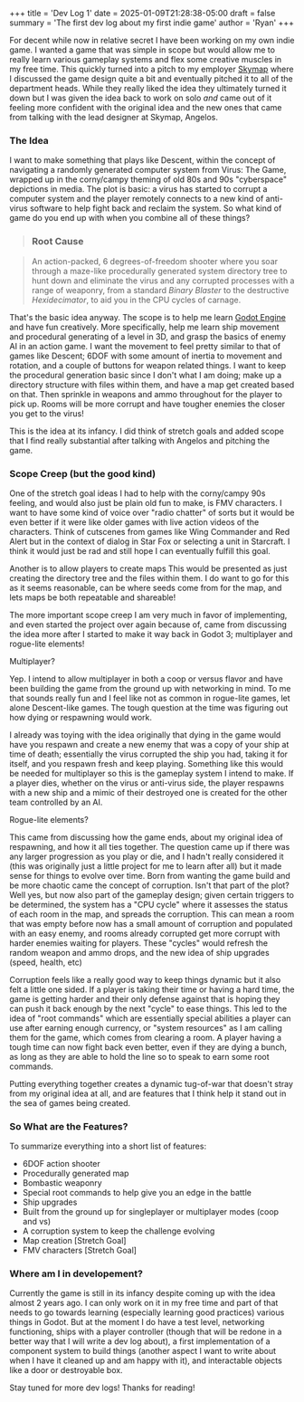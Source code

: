 +++
title = 'Dev Log 1'
date = 2025-01-09T21:28:38-05:00
draft = false
summary = 'The first dev log about my first indie game'
author = 'Ryan'
+++

For decent while now in relative secret I have been working on my own indie game. I wanted a game that was simple in scope but would allow me to really learn various gameplay systems and flex some creative muscles in my free time. This quickly turned into a pitch to my employer [Skymap](https://skymap.com/) where I discussed the game design quite a bit and eventually pitched it to all of the department heads. While they really liked the idea they ultimately turned it down but I was given the idea back to work on solo *and* came out of it feeling more confident with the original idea and the new ones that came from talking with the lead designer at Skymap, Angelos.

### The Idea

I want to make something that plays like Descent, within the concept of navigating a randomly generated computer system from Virus: The Game, wrapped up in the corny/campy theming of old 80s and 90s "cyberspace" depictions in media. The plot is basic: a virus has started to corrupt a computer system and the player remotely connects to a new kind of anti-virus software to help fight back and reclaim the system. So what kind of game do you end up with when you combine all of these things?

> ### Root Cause

> An action-packed, 6 degrees-of-freedom shooter where you soar through a maze-like procedurally generated system directory tree to hunt down and eliminate the virus and any corrupted processes with a range of weaponry, from a standard *Binary Blaster* to the destructive *Hexidecimator*, to aid you in the CPU cycles of carnage.

That's the basic idea anyway. The scope is to help me learn [Godot Engine](https://godotengine.org/) and have fun creatively. More specifically, help me learn ship movement and procedural generating of a level in 3D, and grasp the basics of enemy AI in an action game. I want the movement to feel pretty similar to that of games like Descent; 6DOF with some amount of inertia to movement and rotation, and a couple of buttons for weapon related things. I want to keep the procedural generation basic since I don't what I am doing; make up a directory structure with files within them, and have a map get created based on that. Then sprinkle in weapons and ammo throughout for the player to pick up. Rooms will be more corrupt and have tougher enemies the closer you get to the virus!

This is the idea at its infancy. I did think of stretch goals and added scope that I find really substantial after talking with Angelos and pitching the game.

### Scope Creep (but the good kind)

One of the stretch goal ideas I had to help with the corny/campy 90s feeling, and would also just be plain old fun to make, is FMV characters. I want to have some kind of voice over "radio chatter" of sorts but it would be even better if it were like older games with live action videos of the characters. Think of cutscenes from games like Wing Commander and Red Alert but in the context of dialog in Star Fox or selecting a unit in Starcraft. I think it would just be rad and still hope I can eventually fulfill this goal.

Another is to allow players to create maps This would be presented as just creating the directory tree and the files within them. I do want to go for this as it seems reasonable, can be where seeds come from for the map, and lets maps be both repeatable and shareable!

The more important scope creep I am very much in favor of implementing, and even started the project over again because of, came from discussing the idea more after I started to make it way back in Godot 3; multiplayer and rogue-lite elements!

Multiplayer? 

Yep. I intend to allow multiplayer in both a coop or versus flavor and have been building the game from the ground up with networking in mind. To me that sounds really fun and I feel like not as common in rogue-lite games, let alone Descent-like games. The tough question at the time was figuring out how dying or respawning would work.

I already was toying with the idea originally that dying in the game would have you respawn and create a new enemy that was a copy of your ship at time of death; essentially the virus corrupted the ship you had, taking it for itself, and you respawn fresh and keep playing. Something like this would be needed for multiplayer so this is the gameplay system I intend to make. If a player dies, whether on the virus or anti-virus side, the player respawns with a new ship and a mimic of their destroyed one is created for the other team controlled by an AI.

Rogue-lite elements?

This came from discussing how the game ends, about my original idea of respawning, and how it all ties together. The question came up if there was any larger progression as you play or die, and I hadn't really considered it (this was originally just a little project for me to learn after all) but it made sense for things to evolve over time. Born from wanting the game build and be more chaotic came the concept of corruption. Isn't that part of the plot? Well yes, but now also part of the gameplay design; given certain triggers to be determined, the system has a "CPU cycle" where it assesses the status of each room in the map, and spreads the corruption. This can mean a room that was empty before now has a small amount of corruption and populated with an easy enemy, and rooms already corrupted get more corrupt with harder enemies waiting for players. These "cycles" would refresh the random weapon and ammo drops, and the new idea of ship upgrades (speed, health, etc)

Corruption feels like a really good way to keep things dynamic but it also felt a little one sided. If a player is taking their time or having a hard time, the game is getting harder and their only defense against that is hoping they can push it back enough by the next "cycle" to ease things. This led to the idea of "root commands" which are essentially special abilities a player can use after earning enough currency, or "system resources" as I am calling them for the game, which comes from clearing a room. A player having a tough time can now fight back even better, even if they are dying a bunch, as long as they are able to hold the line so to speak to earn some root commands.

Putting everything together creates a dynamic tug-of-war that doesn't stray from my original idea at all, and are features that I think help it stand out in the sea of games being created.

### So What are the Features?

To summarize everything into a short list of features:

 * 6DOF action shooter
 * Procedurally generated map
 * Bombastic weaponry
 * Special root commands to help give you an edge in the battle
 * Ship upgrades
 * Built from the ground up for singleplayer or multiplayer modes (coop and vs)
 * A corruption system to keep the challenge evolving
 * Map creation [Stretch Goal]
 * FMV characters [Stretch Goal]

### Where am I in developement?

Currently the game is still in its infancy despite coming up with the idea almost 2 years ago. I can only work on it in my free time and part of that needs to go towards learning (especially learning good practices) various things in Godot. But at the moment I do have a test level, networking functioning, ships with a player controller (though that will be redone in a better way that I will write a dev log about), a first implementation of a component system to build things (another aspect I want to write about when I have it cleaned up and am happy with it), and interactable objects like a door or destroyable box.

Stay tuned for more dev logs! Thanks for reading!

